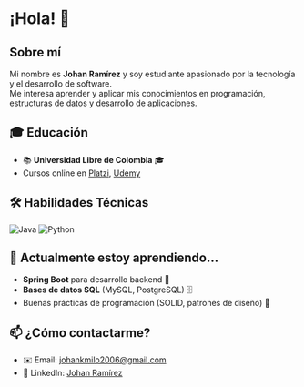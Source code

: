 # ¡Hola! 👋

## Sobre mí
Mi nombre es **Johan Ramírez** y soy estudiante apasionado por la tecnología y el desarrollo de software.  
Me interesa aprender y aplicar mis conocimientos en programación, estructuras de datos y desarrollo de aplicaciones.

## 🎓 Educación
- 📚 **Universidad Libre de Colombia** 🎓
- Cursos online en [Platzi](https://platzi.com), [Udemy](https://udemy.com)

## 🛠️ Habilidades Técnicas
![Java](https://img.shields.io/badge/Java-007396?style=for-the-badge&logo=java&logoColor=white)
![Python](https://img.shields.io/badge/Python-3776AB?style=for-the-badge&logo=python&logoColor=white)

## 🌱 Actualmente estoy aprendiendo...
- **Spring Boot** para desarrollo backend 🚀  
- **Bases de datos SQL** (MySQL, PostgreSQL) 🗄️   
- Buenas prácticas de programación (SOLID, patrones de diseño) 📐 

## 📫 ¿Cómo contactarme?
- ✉️ Email: [johankmilo2006@gmail.com](mailto:johankmilo2006@gmail.com)  
- 💼 LinkedIn: [Johan Ramírez](https://www.linkedin.com/in/johan-ram%C3%ADrez-a31b612b2/) 
